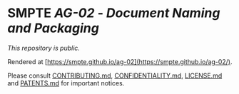 # SMPTE _AG-02_ - _Document Naming and Packaging_

_This repository is *public*._

Rendered at [https://smpte.github.io/ag-02](https://smpte.github.io/ag-02/).

Please consult [CONTRIBUTING.md](./CONTRIBUTING.md), [CONFIDENTIALITY.md](./CONFIDENTIALITY.md), [LICENSE.md](./LICENSE.md) and
[PATENTS.md](./PATENTS.md) for important notices.
